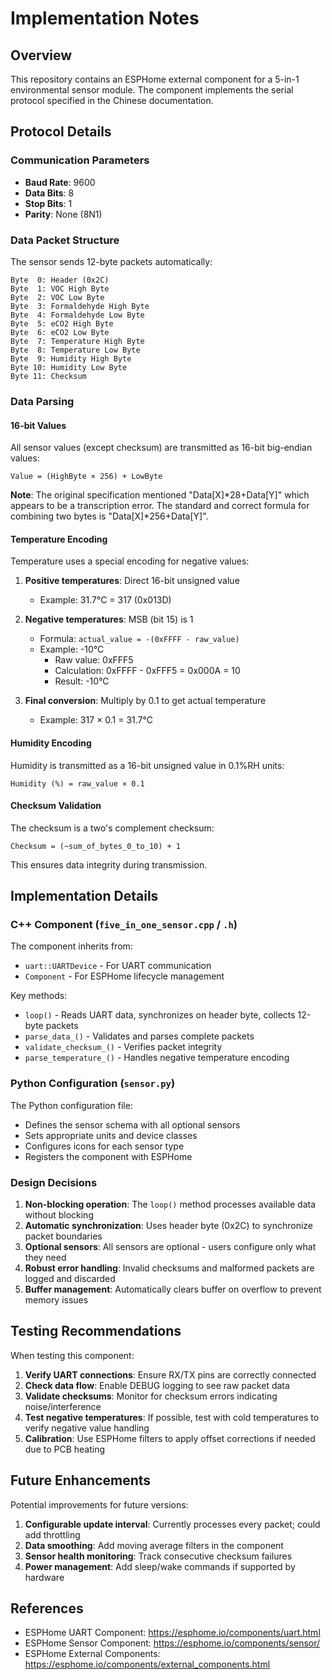 # Implementation Notes

## Overview

This repository contains an ESPHome external component for a 5-in-1 environmental sensor module. The component implements the serial protocol specified in the Chinese documentation.

## Protocol Details

### Communication Parameters
- **Baud Rate**: 9600
- **Data Bits**: 8
- **Stop Bits**: 1
- **Parity**: None (8N1)

### Data Packet Structure

The sensor sends 12-byte packets automatically:

```
Byte  0: Header (0x2C)
Byte  1: VOC High Byte
Byte  2: VOC Low Byte
Byte  3: Formaldehyde High Byte
Byte  4: Formaldehyde Low Byte
Byte  5: eCO2 High Byte
Byte  6: eCO2 Low Byte
Byte  7: Temperature High Byte
Byte  8: Temperature Low Byte
Byte  9: Humidity High Byte
Byte 10: Humidity Low Byte
Byte 11: Checksum
```

### Data Parsing

#### 16-bit Values
All sensor values (except checksum) are transmitted as 16-bit big-endian values:
```
Value = (HighByte × 256) + LowByte
```

**Note**: The original specification mentioned "Data[X]*28+Data[Y]" which appears to be a transcription error. The standard and correct formula for combining two bytes is "Data[X]*256+Data[Y]".

#### Temperature Encoding

Temperature uses a special encoding for negative values:

1. **Positive temperatures**: Direct 16-bit unsigned value
   - Example: 31.7°C = 317 (0x013D)
   
2. **Negative temperatures**: MSB (bit 15) is 1
   - Formula: `actual_value = -(0xFFFF - raw_value)`
   - Example: -10°C
     - Raw value: 0xFFF5
     - Calculation: 0xFFFF - 0xFFF5 = 0x000A = 10
     - Result: -10°C

3. **Final conversion**: Multiply by 0.1 to get actual temperature
   - Example: 317 × 0.1 = 31.7°C

#### Humidity Encoding

Humidity is transmitted as a 16-bit unsigned value in 0.1%RH units:
```
Humidity (%) = raw_value × 0.1
```

#### Checksum Validation

The checksum is a two's complement checksum:
```
Checksum = (~sum_of_bytes_0_to_10) + 1
```

This ensures data integrity during transmission.

## Implementation Details

### C++ Component (`five_in_one_sensor.cpp` / `.h`)

The component inherits from:
- `uart::UARTDevice` - For UART communication
- `Component` - For ESPHome lifecycle management

Key methods:
- `loop()` - Reads UART data, synchronizes on header byte, collects 12-byte packets
- `parse_data_()` - Validates and parses complete packets
- `validate_checksum_()` - Verifies packet integrity
- `parse_temperature_()` - Handles negative temperature encoding

### Python Configuration (`sensor.py`)

The Python configuration file:
- Defines the sensor schema with all optional sensors
- Sets appropriate units and device classes
- Configures icons for each sensor type
- Registers the component with ESPHome

### Design Decisions

1. **Non-blocking operation**: The `loop()` method processes available data without blocking
2. **Automatic synchronization**: Uses header byte (0x2C) to synchronize packet boundaries
3. **Optional sensors**: All sensors are optional - users configure only what they need
4. **Robust error handling**: Invalid checksums and malformed packets are logged and discarded
5. **Buffer management**: Automatically clears buffer on overflow to prevent memory issues

## Testing Recommendations

When testing this component:

1. **Verify UART connections**: Ensure RX/TX pins are correctly connected
2. **Check data flow**: Enable DEBUG logging to see raw packet data
3. **Validate checksums**: Monitor for checksum errors indicating noise/interference
4. **Test negative temperatures**: If possible, test with cold temperatures to verify negative value handling
5. **Calibration**: Use ESPHome filters to apply offset corrections if needed due to PCB heating

## Future Enhancements

Potential improvements for future versions:

1. **Configurable update interval**: Currently processes every packet; could add throttling
2. **Data smoothing**: Add moving average filters in the component
3. **Sensor health monitoring**: Track consecutive checksum failures
4. **Power management**: Add sleep/wake commands if supported by hardware

## References

- ESPHome UART Component: https://esphome.io/components/uart.html
- ESPHome Sensor Component: https://esphome.io/components/sensor/
- ESPHome External Components: https://esphome.io/components/external_components.html
